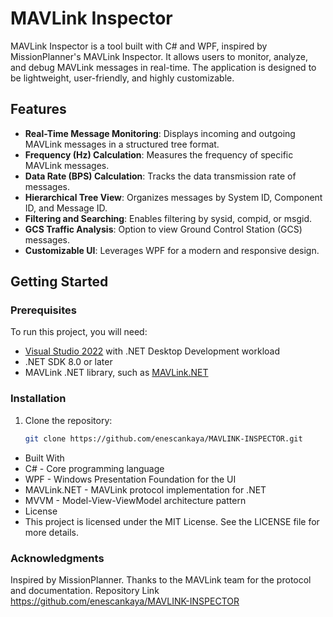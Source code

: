 # MAVLink Inspector

MAVLink Inspector is a tool built with C# and WPF, inspired by MissionPlanner's MAVLink Inspector. It allows users to monitor, analyze, and debug MAVLink messages in real-time. The application is designed to be lightweight, user-friendly, and highly customizable.

## Features

- **Real-Time Message Monitoring**: Displays incoming and outgoing MAVLink messages in a structured tree format.
- **Frequency (Hz) Calculation**: Measures the frequency of specific MAVLink messages.
- **Data Rate (BPS) Calculation**: Tracks the data transmission rate of messages.
- **Hierarchical Tree View**: Organizes messages by System ID, Component ID, and Message ID.
- **Filtering and Searching**: Enables filtering by sysid, compid, or msgid.
- **GCS Traffic Analysis**: Option to view Ground Control Station (GCS) messages.
- **Customizable UI**: Leverages WPF for a modern and responsive design.

## Getting Started

### Prerequisites

To run this project, you will need:

- [Visual Studio 2022](https://visualstudio.microsoft.com/) with .NET Desktop Development workload
- .NET SDK 8.0 or later
- MAVLink .NET library, such as [MAVLink.NET](https://github.com/ArduPilot/MAVLink.NET)

### Installation

1. Clone the repository:
   ```bash
   git clone https://github.com/enescankaya/MAVLINK-INSPECTOR.git
- Built With
- C# - Core programming language
- WPF - Windows Presentation Foundation for the UI
- MAVLink.NET - MAVLink protocol implementation for .NET
- MVVM - Model-View-ViewModel architecture pattern
- License
- This project is licensed under the MIT License. See the LICENSE file for more details.

### Acknowledgments
Inspired by MissionPlanner.
Thanks to the MAVLink team for the protocol and documentation.
Repository Link
https://github.com/enescankaya/MAVLINK-INSPECTOR
